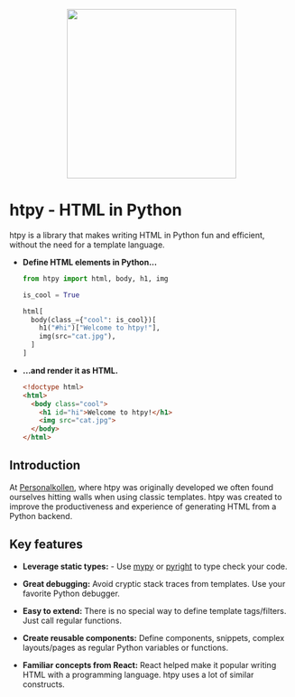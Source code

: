 <p align="center">
    <img src="assets/htpy.webp" width="300">
</p>

# htpy - HTML in Python

htpy is a library that makes writing HTML in Python fun and efficient,
without the need for a template language.

<div class="grid cards" markdown>

-   __Define HTML elements in Python...__

    ```python
    from htpy import html, body, h1, img

    is_cool = True

    html[
      body(class_={"cool": is_cool})[
        h1("#hi")["Welcome to htpy!"],
        img(src="cat.jpg"),
      ]
    ]
    ```

-   __...and render it as HTML.__
    ```html
    <!doctype html>
    <html>
      <body class="cool">
        <h1 id="hi">Welcome to htpy!</h1>
        <img src="cat.jpg">
      </body>
    </html>
    ```
</div>

## Introduction
At [Personalkollen](https://personalkollen.se/start/), where htpy was originally
developed we often found ourselves hitting walls when using classic templates.
htpy was created to improve the productiveness and experience of generating HTML
from a Python backend.

## Key features

- **Leverage static types:** - Use [mypy](https://mypy.readthedocs.io/en/stable/) or [pyright](https://github.com/microsoft/pyright) to type check your code.

- **Great debugging:** Avoid cryptic stack traces from templates. Use your favorite Python debugger.

- **Easy to extend:** There is no special way to define template tags/filters. Just call regular functions.

- **Create reusable components:** Define components, snippets, complex layouts/pages as regular Python variables or functions.

- **Familiar concepts from React:** React helped make it popular writing HTML with a programming language. htpy uses a lot of similar constructs.

